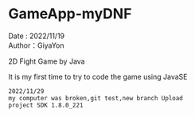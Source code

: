 # GameApp-myDNF
Date : 2022/11/19  
Author：GiyaYon

2D Fight Game by Java

It is my first time to try to code the game using JavaSE


~~~
2022/11/29
my computer was broken,git test,new branch Upload
project SDK 1.8.0_221 
~~~